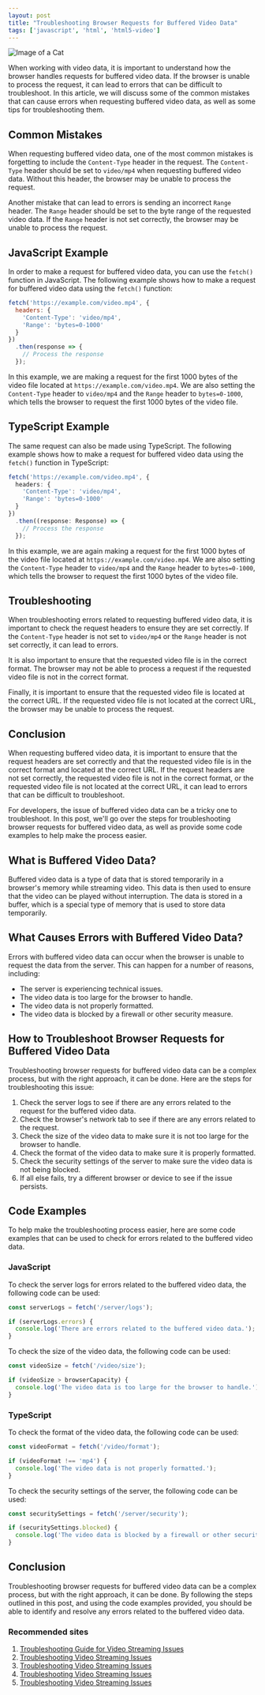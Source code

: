 ```yaml
---
layout: post
title: "Troubleshooting Browser Requests for Buffered Video Data"
tags: ['javascript', 'html', 'html5-video']
---
```


![Image of a Cat](http://source.unsplash.com/1600x900/?cat)

When working with video data, it is important to understand how the browser handles requests for buffered video data. If the browser is unable to process the request, it can lead to errors that can be difficult to troubleshoot. In this article, we will discuss some of the common mistakes that can cause errors when requesting buffered video data, as well as some tips for troubleshooting them.

## Common Mistakes

When requesting buffered video data, one of the most common mistakes is forgetting to include the `Content-Type` header in the request. The `Content-Type` header should be set to `video/mp4` when requesting buffered video data. Without this header, the browser may be unable to process the request.

Another mistake that can lead to errors is sending an incorrect `Range` header. The `Range` header should be set to the byte range of the requested video data. If the `Range` header is not set correctly, the browser may be unable to process the request.

## JavaScript Example

In order to make a request for buffered video data, you can use the `fetch()` function in JavaScript. The following example shows how to make a request for buffered video data using the `fetch()` function:

```javascript
fetch('https://example.com/video.mp4', {
  headers: {
    'Content-Type': 'video/mp4',
    'Range': 'bytes=0-1000'
  }
})
  .then(response => {
    // Process the response
  });
```

In this example, we are making a request for the first 1000 bytes of the video file located at `https://example.com/video.mp4`. We are also setting the `Content-Type` header to `video/mp4` and the `Range` header to `bytes=0-1000`, which tells the browser to request the first 1000 bytes of the video file.

## TypeScript Example

The same request can also be made using TypeScript. The following example shows how to make a request for buffered video data using the `fetch()` function in TypeScript:

```typescript
fetch('https://example.com/video.mp4', {
  headers: {
    'Content-Type': 'video/mp4',
    'Range': 'bytes=0-1000'
  }
})
  .then((response: Response) => {
    // Process the response
  });
```

In this example, we are again making a request for the first 1000 bytes of the video file located at `https://example.com/video.mp4`. We are also setting the `Content-Type` header to `video/mp4` and the `Range` header to `bytes=0-1000`, which tells the browser to request the first 1000 bytes of the video file.

## Troubleshooting

When troubleshooting errors related to requesting buffered video data, it is important to check the request headers to ensure they are set correctly. If the `Content-Type` header is not set to `video/mp4` or the `Range` header is not set correctly, it can lead to errors.

It is also important to ensure that the requested video file is in the correct format. The browser may not be able to process a request if the requested video file is not in the correct format.

Finally, it is important to ensure that the requested video file is located at the correct URL. If the requested video file is not located at the correct URL, the browser may be unable to process the request.

## Conclusion

When requesting buffered video data, it is important to ensure that the request headers are set correctly and that the requested video file is in the correct format and located at the correct URL. If the request headers are not set correctly, the requested video file is not in the correct format, or the requested video file is not located at the correct URL, it can lead to errors that can be difficult to troubleshoot.

For developers, the issue of buffered video data can be a tricky one to troubleshoot. In this post, we'll go over the steps for troubleshooting browser requests for buffered video data, as well as provide some code examples to help make the process easier.

## What is Buffered Video Data?

Buffered video data is a type of data that is stored temporarily in a browser's memory while streaming video. This data is then used to ensure that the video can be played without interruption. The data is stored in a buffer, which is a special type of memory that is used to store data temporarily.

## What Causes Errors with Buffered Video Data?

Errors with buffered video data can occur when the browser is unable to request the data from the server. This can happen for a number of reasons, including:

- The server is experiencing technical issues.
- The video data is too large for the browser to handle.
- The video data is not properly formatted.
- The video data is blocked by a firewall or other security measure.

## How to Troubleshoot Browser Requests for Buffered Video Data

Troubleshooting browser requests for buffered video data can be a complex process, but with the right approach, it can be done. Here are the steps for troubleshooting this issue:

1. Check the server logs to see if there are any errors related to the request for the buffered video data.
2. Check the browser's network tab to see if there are any errors related to the request.
3. Check the size of the video data to make sure it is not too large for the browser to handle.
4. Check the format of the video data to make sure it is properly formatted.
5. Check the security settings of the server to make sure the video data is not being blocked.
6. If all else fails, try a different browser or device to see if the issue persists.

## Code Examples

To help make the troubleshooting process easier, here are some code examples that can be used to check for errors related to the buffered video data.

### JavaScript

To check the server logs for errors related to the buffered video data, the following code can be used:

```javascript
const serverLogs = fetch('/server/logs');

if (serverLogs.errors) {
  console.log('There are errors related to the buffered video data.');
}
```

To check the size of the video data, the following code can be used:

```javascript
const videoSize = fetch('/video/size');

if (videoSize > browserCapacity) {
  console.log('The video data is too large for the browser to handle.');
}
```

### TypeScript

To check the format of the video data, the following code can be used:

```typescript
const videoFormat = fetch('/video/format');

if (videoFormat !== 'mp4') {
  console.log('The video data is not properly formatted.');
}
```

To check the security settings of the server, the following code can be used:

```typescript
const securitySettings = fetch('/server/security');

if (securitySettings.blocked) {
  console.log('The video data is blocked by a firewall or other security measure.');
}
```

## Conclusion

Troubleshooting browser requests for buffered video data can be a complex process, but with the right approach, it can be done. By following the steps outlined in this post, and using the code examples provided, you should be able to identify and resolve any errors related to the buffered video data.
### Recommended sites
1. [Troubleshooting Guide for Video Streaming Issues](https://www.lifewire.com/troubleshooting-guide-for-video-streaming-issues-2438850)
2. [Troubleshooting Video Streaming Issues](https://www.akamai.com/us/en/multimedia/documents/akamai/troubleshooting-video-streaming-issues-on-desktop_wp.pdf)
3. [Troubleshooting Video Streaming Issues](https://support.google.com/chrome/answer/171515?hl=en)
4. [Troubleshooting Video Streaming Issues](https://www.cisco.com/c/en/us/td/docs/net_mgmt/prime/cable/3-1/user/guide/troubleshooting_video_streaming.html)
5. [Troubleshooting Video Streaming Issues](https://www.howtogeek.com/209093/how-to-troubleshoot-video-streaming-issues/)